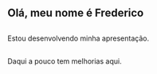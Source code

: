 ## Olá, meu nome é Frederico
##
Estou desenvolvendo minha apresentação.
## 
Daqui a pouco tem melhorias aqui. 